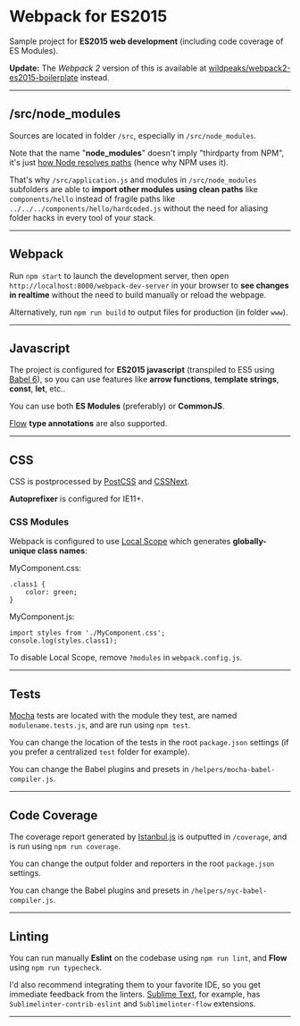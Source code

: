 # Webpack for ES2015

Sample project for **ES2015 web development** (including code coverage of ES Modules).

**Update:** The *Webpack 2* version of this is available at [wildpeaks/webpack2-es2015-boilerplate](https://github.com/wildpeaks/webpack2-es2015-boilerplate) instead.


---

## /src/node_modules

Sources are located in folder `/src`, especially in `/src/node_modules`.

Note that the name "**node_modules**" doesn't imply "thirdparty from NPM", it's just [how Node resolves paths](https://nodejs.org/api/modules.html#modules_loading_from_node_modules_folders) (hence why NPM uses it).

That's why `/src/application.js` and modules in `/src/node_modules` subfolders are able to **import other modules using clean paths** like `components/hello` instead of fragile paths like `../../../components/hello/hardcoded.js` without the need for aliasing folder hacks in every tool of your stack.


---

## Webpack

Run `npm start` to launch the development server, then open `http://localhost:8000/webpack-dev-server` in your browser to **see changes in realtime** without the need to build manually or reload the webpage.

Alternatively, run `npm run build` to output files for production (in folder `www`).


---

## Javascript

The project is configured for **ES2015 javascript** (transpiled to ES5 using [Babel 6](https://babeljs.io)), so you can use features like **arrow functions**, **template strings**, **const**, **let**, etc..

You can use both **ES Modules** (preferably) or **CommonJS**.

[Flow](https://flowtype.org/) **type annotations** are also supported.


---

## CSS

CSS is postprocessed by [PostCSS](http://postcss.org) and [CSSNext](http://cssnext.io).

**Autoprefixer** is configured for IE11+.


### CSS Modules

Webpack is configured to use [Local Scope](https://github.com/webpack/css-loader#css-modules) which generates **globally-unique class names**:

MyComponent.css:

	.class1 {
		color: green;
	}

MyComponent.js:

	import styles from './MyComponent.css';
	console.log(styles.class1);

To disable Local Scope, remove `?modules` in `webpack.config.js`.


---

## Tests

[Mocha](https://mochajs.org) tests are located with the module they test, are named `modulename.tests.js`, and are run using `npm test`.

You can change the location of the tests in the root `package.json` settings (if you prefer a centralized `test` folder for example).

You can change the Babel plugins and presets in `/helpers/mocha-babel-compiler.js`.


---

## Code Coverage

The coverage report generated by [Istanbul.js](https://istanbul.js.org) is outputted in `/coverage`, and is run using `npm run coverage`.

You can change the output folder and reporters in the root `package.json` settings.

You can change the Babel plugins and presets in `/helpers/nyc-babel-compiler.js`.


---

## Linting

You can run manually **Eslint** on the codebase using `npm run lint`, and **Flow** using `npm run typecheck`.

I'd also recommend integrating them to your favorite IDE, so you get immediate feedback from the linters.
[Sublime Text](http://www.sublimetext.com), for example, has `Sublimelinter-contrib-eslint` and `Sublimelinter-flow` extensions.


---

